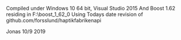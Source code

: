 Compiled under Windows 10 64 bit,
Visual Studio 2015
And Boost 1.62 residing in F:\boost_1_62_0
Using
Todays date revision of github.com/forsslund/haptikfabrikenapi

Jonas 10/9 2019

